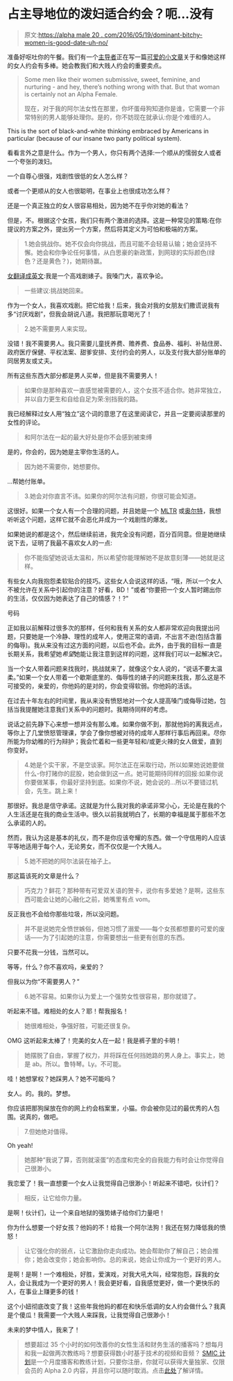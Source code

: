 # 占主导地位的泼妇适合约会？呃…没有

> 原文:[https://alpha male 20 . com/2016/05/19/dominant-bitchy-women-is-good-date-uh-no/](https://alphamale20.com/2016/05/19/dominant-bitchy-women-are-good-to-date-uh-no/)

准备好呕吐你的午餐。我们有一个[主导者](https://blackdragonblog.com/2012/07/29/the-three-types-of-women/)正在写一篇[可爱的小文章](http://www.puckermob.com/relationships/7-things-to-know-before-dating-an-alpha-female)关于和像她这样的女人约会有多棒。她会教我们和大贱人约会的重要卖点。

> Some men like their women submissive, sweet, feminine, and nurturing - and hey, there’s nothing wrong with that. But that woman is certainly not an Alpha Female.
> 
> 现在，对于我的阿尔法女性在那里，你坏蛋母狗知道你是谁，它需要一个非常特别的男人能够处理你。是的，你不妨现在就承认:你是个难缠的人。

This is the sort of black-and-white thinking embraced by Americans in particular (because of our insane two party political system).

看看言外之意是什么。作为一个男人，你只有两个选择:一个顺从的懦弱女人或者一个夸张的泼妇。

一个自尊心很强，戏剧性很低的女人怎么样？

或者一个更顺从的女人也很聪明，在事业上也很成功怎么样？

还是一个真正独立的女人很容易相处，因为她不在乎你对她的看法？

但是，不。根据这个女孩，我们只有两个激进的选择。这是一种常见的策略:在你提议的方案之外，提出另一个方案，然后将其定义为可怕和极端的方案。

> 1.她会挑战你。她不仅会向你挑战，而且可能不会轻易认输；她会坚持不懈。她会和你争论任何事情，从白思豪的新政策，到网球的实际颜色(绿色？还是黄色？)，她期待赢。

[女翻译成英文](https://blackdragonblog.com/2011/12/27/translating-woman-language-into-english/):我是一个高戏剧婊子。我嗓门大，喜欢争论。

> 一些建议:挑战她回来。

作为一个女人，我喜欢戏剧。把它给我！后来，我会对我的女朋友们撒谎说我有多“讨厌戏剧”，但我会胡说八道。我把那玩意喝光了！

> 2.她不需要男人来实现。

没错！我不需要男人。我只需要儿童抚养费、赡养费、食品券、福利、补贴住房、政府医疗保健、平权法案、甜爹安排、支付约会的男人，以及支付我大部分账单的同居男友或丈夫。

所有这些东西大部分都是男人买单，但是我不需要男人！

> 如果你是那种喜欢一直感觉被需要的人，这个女孩不适合你。她非常独立，并以自力更生和自给自足为荣:别挡我的路。

我已经解释过女人用“独立”这个词的意思了在这里阅读它，并且一定要阅读那里的女性的评论。

> 和阿尔法在一起的最大好处是你不会感到被束缚

是的，你会的，因为她是主宰你生活的人。

> 因为她不需要你，她想要你。

...帮她付账单。

> 3.她会对你直言不讳。如果你的阿尔法有问题，你很可能会知道。

这很好。如果一个女人有一个合理的问题，并且她是一个 [MLTR](https://blackdragonblog.com/glossary/#MLTR) 或[奥尔特](https://blackdragonblog.com/glossary/#OLTR)，我想听听这个问题，这样它就不会恶化并成为一个戏剧性的爆发。

如果她说的都是这个，然后继续前进，我完全没有问题，百分百同意。但是她继续说下去，证明了我最不喜欢女人的一点:

> 你不能指望她说话太温和，所以希望你能理解她不是故意刻薄——她就是这样。

有些女人向我抱怨柔软贴合的技巧。这些女人会说这样的话，“哦，所以一个女人不被允许在关系中引起你的注意？好看，BD！”或者“你要把一个女人暂时踢出你的生活，仅仅因为她表达了自己的情感？！?"

号码

正如我以前解释过很多次的那样，任何和我有关系的女人都非常欢迎向我提出问题，只要她是一个冷静、理性的成年人，使用正常的语调，不出言不逊(包括含蓄的侮辱)。我从来没有过这方面的问题，以后也不会。此外，由于我的目标一直是长期关系，我希望她*希望*她能让我注意到这样的问题，这样我们可以一起解决它。

当一个女人带着问题来找我时，挑战就来了，就像这个女人说的，“说话不要太温柔。”如果一个女人带着一个歇斯底里的、侮辱性的婊子的问题来找我，那么这是不可接受的，亲爱的，你他妈的是对的，你会变得软弱。你他妈的活该。

在过去十年左右的时间里，我从来没有愤怒地对一个女人提高嗓门或侮辱过她，包括当我提醒她注意我们关系中的问题时。我期待同样的考虑。

说话之前先静下心来想一想并没有那么难。如果你做不到，那就他妈的离我远点，等你上了几堂愤怒管理课，学会了像你想被对待的成年人那样行事后再回来。尽你所能为你幼稚的行为辩护；我会忙着和一些更年轻和/或更火辣的女人做爱，直到你变好。

> 4.她是个实干家，不是空谈家。阿尔法正在采取行动，所以如果她说她要做什么-你打赌你的屁股，她会做到这一点。她可能期待同样的回报:如果你说你要做某事，你最好坚持到底。如果你不说，她会说的...所以不要错过机会，先生。跳上来！

那很好。我总是信守承诺。这就是为什么我对我的承诺非常小心，无论是在我的个人生活还是在我的商业生活中。很久以前我就明白了，长期的幸福是属于那些不怎么承诺的人的。

然而，我认为这是基本的礼仪，而不是你应该夸耀的东西。做一个守信用的人应该平等地适用于每个人，无论男女，而不仅仅是一个大贱人。

> 5.她不把她的阿尔法装在袖子上。

那这篇该死的文章是什么？

> 巧克力？鲜花？那种带有可爱双关语的贺卡，说你有多爱她？是啊，这些东西可能会让她的心融化之前，她嘴里有点 vom。

反正我也不会给你那些垃圾，所以没问题。

> 并不是说她完全愤世嫉俗，但她习惯了溺爱——每个女孩都想要的可爱的废话——为了引起她的注意，你需要想出一些更有创意的东西。

只要不花我一分钱，当然可以。

等等，什么？你不喜欢吗，亲爱的？

但我以为你“不需要男人？”

> 6.她不容易。如果你认为爱上一个强势女性很容易，那你就错了。

听起来不错。难相处的女人？耶！帮我报名！

> 她很难相处，争强好胜，可能还很复杂。

OMG 这听起来太棒了！完美的女人在一起！我是裤子里的卡明！

> 她摆脱了自由，掌握了权力，并将踩在任何挡她路的男人身上。事实上，她是 ab。所以。鲁特琴。Ly。不可能。

哇！她想掌权？她踩男人？她不可能吗？

女人。的。我的。梦想。

你应该把那狗屎放在你的网上约会档案里，小猫。你会被你见过的最优秀的人包围。说真的，做吧。

> 7.但她绝对值得。

Oh yeah!

> 她那种“我说了算，否则就滚蛋”的态度和完全的自我能力有时会让你觉得自己很渺小。

我恋爱了！我一直想要一个女人让我觉得自己很渺小！听起来不错吧，伙计们？

> 相反，让它给你力量。

是啊！伙计们，让一个来自地狱的强势婊子给你们力量吧！

你为什么想要一个好女孩？他妈的不！给我一个阿尔法狗！我还在努力降低我的愤怒！

> 让它强化你的弱点，让它激励你走向成功。她会帮助你了解自己；她会推你；她会改变你；她会影响你。总的来说，她会让你成为一个更好的男人。

是啊！是啊！一个难相处，好胜，爱演戏，对我大吼大叫，经常抱怨，踩我的女人，会让我成为一个更好的男人！我会更好看，自我感觉更好，做一个更快乐的人，在事业上赚更多的钱！

这个小妞彻底改变了我！这些年我他妈的都在和快乐低调的女人约会做什么？我真是个傻瓜！我需要一个大贱人来踩我，让我觉得自己很渺小！

未来的梦中情人，我来了！

> 想要超过 35 个小时的如何改善你的女性生活和财务生活的播客吗？想每月和我一起做两次教练吗？想要获得数小时基于技术的视频和音频？ [SMIC 计划](https://alphamale20.kartra.com/page/vIL17)是一个月度播客和教练计划，只要你注册，你就可以获得大量独家、仅限会员的 Alpha 2.0 内容，并且你可以随时取消。点击[此处](https://alphamale20.kartra.com/page/vIL17)了解详情。